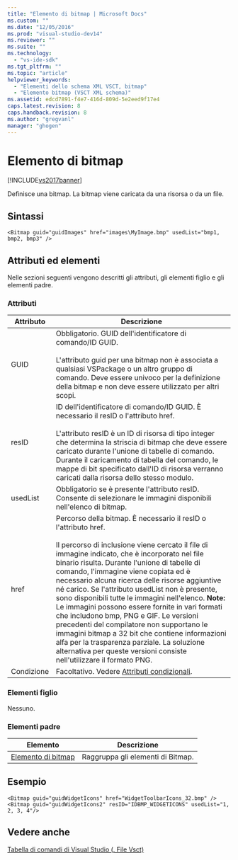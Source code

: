 ```yaml
---
title: "Elemento di bitmap | Microsoft Docs"
ms.custom: ""
ms.date: "12/05/2016"
ms.prod: "visual-studio-dev14"
ms.reviewer: ""
ms.suite: ""
ms.technology: 
  - "vs-ide-sdk"
ms.tgt_pltfrm: ""
ms.topic: "article"
helpviewer_keywords: 
  - "Elementi dello schema XML VSCT, bitmap"
  - "Elemento bitmap (VSCT XML schema)"
ms.assetid: edcd7891-f4e7-416d-809d-5e2eed9f17e4
caps.latest.revision: 8
caps.handback.revision: 8
ms.author: "gregvanl"
manager: "ghogen"
---
```

# Elemento di bitmap
[!INCLUDE[vs2017banner](../code-quality/includes/vs2017banner.md)]

Definisce una bitmap. La bitmap viene caricata da una risorsa o da un file.  
  
## Sintassi  
  
```  
<Bitmap guid="guidImages" href="images\MyImage.bmp" usedList="bmp1, bmp2, bmp3" />  
```  
  
## Attributi ed elementi  
 Nelle sezioni seguenti vengono descritti gli attributi, gli elementi figlio e gli elementi padre.  
  
### Attributi  
  
|Attributo|Descrizione|  
|---------------|-----------------|  
|GUID|Obbligatorio. GUID dell'identificatore di comando\/ID GUID.<br /><br /> L'attributo guid per una bitmap non è associata a qualsiasi VSPackage o un altro gruppo di comando.  Deve essere univoco per la definizione della bitmap e non deve essere utilizzato per altri scopi.|  
|resID|ID dell'identificatore di comando\/ID GUID. È necessario il resID o l'attributo href.<br /><br /> L'attributo resID è un ID di risorsa di tipo integer che determina la striscia di bitmap che deve essere caricato durante l'unione di tabelle di comando.  Durante il caricamento di tabella del comando, le mappe di bit specificato dall'ID di risorsa verranno caricati dalla risorsa dello stesso modulo.|  
|usedList|Obbligatorio se è presente l'attributo resID. Consente di selezionare le immagini disponibili nell'elenco di bitmap.|  
|href|Percorso della bitmap. È necessario il resID o l'attributo href.<br /><br /> Il percorso di inclusione viene cercato il file di immagine indicato, che è incorporato nel file binario risulta.  Durante l'unione di tabelle di comando, l'immagine viene copiata ed è necessario alcuna ricerca delle risorse aggiuntive né carico.  Se l'attributo usedList non è presente, sono disponibili tutte le immagini nell'elenco. **Note:**  Le immagini possono essere fornite in vari formati che includono bmp, PNG e GIF.  Le versioni precedenti del compilatore non supportano le immagini bitmap a 32 bit che contiene informazioni alfa per la trasparenza parziale. La soluzione alternativa per queste versioni consiste nell'utilizzare il formato PNG.|  
|Condizione|Facoltativo. Vedere [Attributi condizionali](../extensibility/vsct-xml-schema-conditional-attributes.md).|  
  
### Elementi figlio  
 Nessuno.  
  
### Elementi padre  
  
|Elemento|Descrizione|  
|--------------|-----------------|  
|[Elemento di bitmap](../extensibility/bitmaps-element.md)|Raggruppa gli elementi di Bitmap.|  
  
## Esempio  
  
```  
<Bitmap guid="guidWidgetIcons" href="WidgetToolbarIcons_32.bmp" /> <Bitmap guid="guidWidgetIcons2" resID="IDBMP_WIDGETICONS" usedList="1, 2, 3, 4"/>  
```  
  
## Vedere anche  
 [Tabella di comandi di Visual Studio \(. File Vsct\)](../extensibility/internals/visual-studio-command-table-dot-vsct-files.md)
